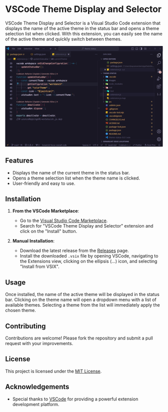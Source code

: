 # VSCode Theme Display and Selector

VSCode Theme Display and Selector is a Visual Studio Code extension that displays the name of the active theme in the status bar and opens a theme selection list when clicked. With this extension, you can easily see the name of the active theme and quickly switch between themes.

![screenshot](images/screenshot-1.png)

## Features

- Displays the name of the current theme in the status bar.
- Opens a theme selection list when the theme name is clicked.
- User-friendly and easy to use.

## Installation

1. **From the VSCode Marketplace**:

   - Go to the [Visual Studio Code Marketplace](https://marketplace.visualstudio.com/).
   - Search for "VSCode Theme Display and Selector" extension and click on the "Install" button.

2. **Manual Installation**:
   - Download the latest release from the [Releases](https://github.com/bayramarslan/vscode-theme-display/releases) page.
   - Install the downloaded `.vsix` file by opening VSCode, navigating to the Extensions view, clicking on the ellipsis (...) icon, and selecting "Install from VSIX".

## Usage

Once installed, the name of the active theme will be displayed in the status bar. Clicking on the theme name will open a dropdown menu with a list of available themes. Selecting a theme from the list will immediately apply the chosen theme.

## Contributing

Contributions are welcome! Please fork the repository and submit a pull request with your improvements.

## License

This project is licensed under the [MIT License](LICENSE).

## Acknowledgements

- Special thanks to [VSCode](https://code.visualstudio.com/) for providing a powerful extension development platform.
